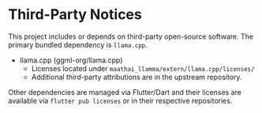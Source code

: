 # Third-Party Notices

This project includes or depends on third-party open-source software. The primary bundled dependency is `llama.cpp`.

- llama.cpp (ggml-org/llama.cpp)
  - Licenses located under `maathai_llamma/extern/llama.cpp/licenses/`
  - Additional third-party attributions are in the upstream repository.

Other dependencies are managed via Flutter/Dart and their licenses are available via `flutter pub licenses` or in their respective repositories.
